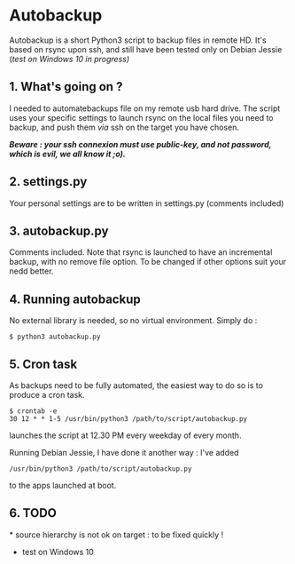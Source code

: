 # Autobackup
Autobackup is a short Python3 script to backup files in remote HD. It's based on rsync upon ssh, and still have been tested only on Debian Jessie (_test on Windows 10 in progress)_


## 1. What's going on ?
I needed to automatebackups file on my remote usb hard drive. 
The script uses your specific settings to launch rsync on the local files you need to backup, and push them _via_ ssh on the target you have chosen.

**_Beware : your ssh connexion must use public-key, and not password, which is evil, we all know it ;o)._**

## 2. settings.py
Your personal settings are to be written in settings.py (comments included)

## 3. autobackup.py
Comments included. Note that rsync is launched to have an incremental backup, with no remove file option. To be changed if other options suit your nedd better.

## 4. Running autobackup
No external library is needed, so no virtual environment.
Simply do : 

```
$ python3 autobackup.py
```

## 5. Cron task
As backups need to be fully automated, the easiest way to do so is to produce a cron task.

```
$ crontab -e
30 12 * * 1-5 /usr/bin/python3 /path/to/script/autobackup.py
```

launches the script at 12.30 PM every weekday of every month.

Running Debian Jessie, I have done it another way : I've added 

```
/usr/bin/python3 /path/to/script/autobackup.py
```

to the apps launched at boot.

## 6. TODO
  * source hierarchy is not ok on target : to be fixed quickly !
  
  * test on Windows 10

